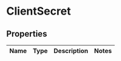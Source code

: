 
# ClientSecret

## Properties
Name | Type | Description | Notes
------------ | ------------- | ------------- | -------------




